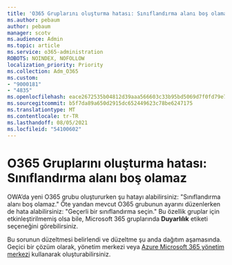 ```yaml
---
title: 'O365 Gruplarını oluşturma hatası: Sınıflandırma alanı boş olamaz'
ms.author: pebaum
author: pebaum
manager: scotv
ms.audience: Admin
ms.topic: article
ms.service: o365-administration
ROBOTS: NOINDEX, NOFOLLOW
localization_priority: Priority
ms.collection: Adm_O365
ms.custom:
- "9000181"
- "4835"
ms.openlocfilehash: eace2672535b04812d39aaa566603c33b95bd5069d7f0fd79e76990efd42c43d
ms.sourcegitcommit: b5f7da89a650d2915dc652449623c78be6247175
ms.translationtype: MT
ms.contentlocale: tr-TR
ms.lasthandoff: 08/05/2021
ms.locfileid: "54100602"
---
```

# <a name="error-creating-o365-groups-the-classification-field-cant-be-empty"></a>O365 Gruplarını oluşturma hatası: Sınıflandırma alanı boş olamaz

OWA’da yeni O365 grubu oluştururken şu hatayı alabilirsiniz: "Sınıflandırma alanı boş olamaz."  Öte yandan mevcut O365 grubunun ayarını düzenlerken de hata alabilirsiniz: "Geçerli bir sınıflandırma seçin."   Bu özellik gruplar için etkinleştirilmemiş olsa bile, Microsoft 365 gruplarında **Duyarlılık** etiketi seçeneğini görebilirsiniz.

Bu sorunun düzeltmesi belirlendi ve düzeltme şu anda dağıtım aşamasında.  Geçici bir çözüm olarak, yönetim merkezi veya [Azure Microsoft 365 yönetim merkezi](https://docs.microsoft.com/microsoft-365/admin/create-groups/create-groups?view=o365-worldwide) kullanarak oluşturabilirsiniz.
